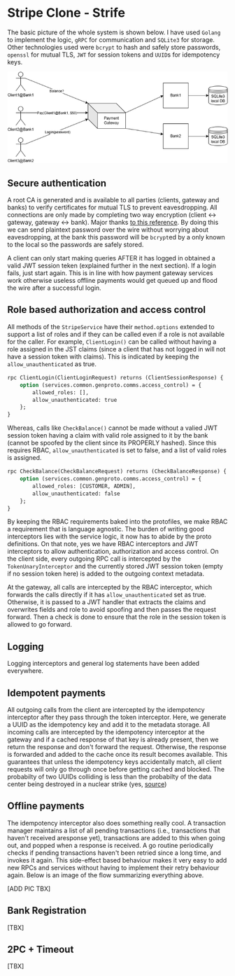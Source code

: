 # Stripe Clone - Strife

The basic picture of the whole system is shown below. I have used `Golang` to implement the logic, `gRPC` for communication and `SQLite3` for storage. Other technologies used were `bcrypt` to hash and safely store passwords, `openssl` for mutual TLS, `JWT` for session tokens and `UUID`s for idempotency keys.

![Basic diagram](doc/img/f1.png)

## Secure authentication

A root CA is generated and is available to all parties (clients, gateway and banks) to verify certificates for mutual TLS to prevent eavesdropping. All connections are only made by completing two way encryption (client $\leftrightarrow$ gateway, gateway $\leftrightarrow$ bank). Major thanks [to this reference](https://dev.to/techschoolguru/how-to-secure-grpc-connection-with-ssl-tls-in-go-4ph). By doing this we can send plaintext password over the wire without worrying about eavesdropping, at the bank this password will be `bcrypt`ed by a only known to the local so the passwords are safely stored.

A client can only start making queries AFTER it has logged in obtained a valid JWT session teken (explained further in the next section). If a login fails, just start again. This is in line with how payment gateway services work otherwise useless offline payments would get queued up and flood the wire after a successful login.

## Role based authorization and access control

All methods of the `StripeService` have their `method.options` extended to support a list of roles and if they can be called even if a role is not available for the caller. For example, `ClientLogin()` can be called without having a role assigned in the JST claims (since a client that has not logged in will not have a session token with claims). This is indicated by keeping the `allow_unauthenticated` as true.
```proto
rpc ClientLogin(ClientLoginRequest) returns (ClientSessionResponse) {
    option (services.common.genproto.comms.access_control) = {
        allowed_roles: [],
        allow_unauthenticated: true
    };
}
```

Whereas, calls like `CheckBalance()` cannot be made without a valied JWT session token having a claim with valid role assigned to it by the bank (cannot be spoofed by the client since its PROPERLY hashed). Since this requires RBAC, `allow_unauthenticated` is set to false, and a list of valid roles is assigned.
```proto
rpc CheckBalance(CheckBalanceRequest) returns (CheckBalanceResponse) {
    option (services.common.genproto.comms.access_control) = {
        allowed_roles: [CUSTOMER, ADMIN],
        allow_unauthenticated: false
    };
}
```

By keeping the RBAC requirements baked into the protofiles, we make RBAC a requirement that is language agnostic. The burden of writing good interceptors lies with the service logic, it now has to abide by the proto definitions. On that note, yes we have RBAC interceptors and JWT interceptors to allow authentication, authorization and access control. On the client side, every outgoing RPC call is intercepted by the `TokenUnaryInterceptor` and the currently stored JWT session token (empty if no session token here) is added to the outgoing context metadata.

At the gateway, all calls are intercepted by the RBAC interceptor, which forwards the calls directly if it has `allow_unauthenticated` set as true. Otherwise, it is passed to a JWT handler that extracts the claims and overwrites fields and role to avoid spoofing and then passes the request forward. Then a check is done to ensure that the role in the session token is allowed to go forward.

## Logging

Logging interceptors and general log statements have been added everywhere.

## Idempotent payments

All outgoing calls from the client are intercepted by the idempotency interceptor after they pass through the token interceptor. Here, we generate a UUID as the idempotency key and add it to the metadata storage. All incoming calls are intercepted by the idempotency interceptor at the gateway and if a cached response of that key is already present, then we return the response and don't forward the request. Otherwise, the response is forwarded and added to the cache once its result becomes available. This guarantees that unless the idempotency keys accidentally match, all client requests will only go through once before getting cached and blocked. The probabilty of two UUIDs colliding is less than the probabilty of the data center being destroyed in a nuclear strike (yes, [source](https://jhall.io/archive/2021/05/19/what-are-the-odds/))

## Offline payments

The idempotency interceptor also does something really cool. A transaction manager maintains a list of all pending transactions (i.e., transactions that haven't received aresponse yet), transactions are added to this when going out, and popped when a response is received. A go routine periodically checks if pending transactions haven't been retried since a long time, and invokes it again. This side-effect based behaviour makes it very easy to add new RPCs and services without having to implement their retry behaviour again. Below is an image of the flow summarizing everything above.

[ADD PIC TBX]

## Bank Registration

[TBX]

## 2PC + Timeout

[TBX]
